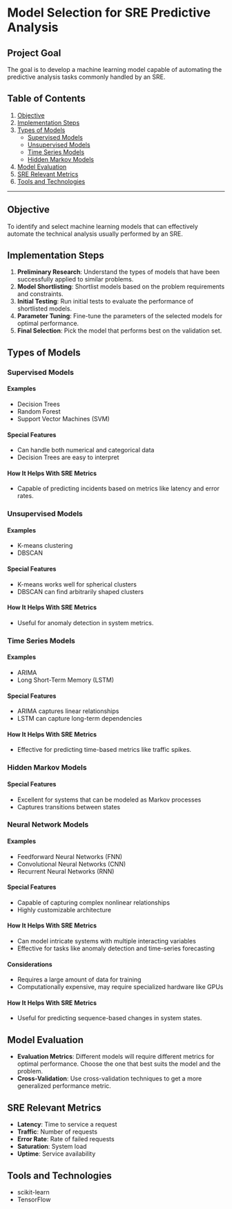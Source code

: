 
# Model Selection for SRE Predictive Analysis

## Project Goal

The goal is to develop a machine learning model capable of automating the predictive analysis tasks commonly handled by an SRE.

## Table of Contents

1. [Objective](#objective)
2. [Implementation Steps](#implementation-steps)
3. [Types of Models](#types-of-models)
    - [Supervised Models](#supervised-models)
    - [Unsupervised Models](#unsupervised-models)
    - [Time Series Models](#time-series-models)
    - [Hidden Markov Models](#hidden-markov-models)
4. [Model Evaluation](#model-evaluation)
5. [SRE Relevant Metrics](#sre-relevant-metrics)
6. [Tools and Technologies](#tools-and-technologies)

---

## Objective

To identify and select machine learning models that can effectively automate the technical analysis usually performed by an SRE.

## Implementation Steps

1. **Preliminary Research**: Understand the types of models that have been successfully applied to similar problems.
2. **Model Shortlisting**: Shortlist models based on the problem requirements and constraints.
3. **Initial Testing**: Run initial tests to evaluate the performance of shortlisted models.
4. **Parameter Tuning**: Fine-tune the parameters of the selected models for optimal performance.
5. **Final Selection**: Pick the model that performs best on the validation set.

## Types of Models

### Supervised Models

#### Examples

- Decision Trees
- Random Forest
- Support Vector Machines (SVM)

#### Special Features

- Can handle both numerical and categorical data
- Decision Trees are easy to interpret

#### How It Helps With SRE Metrics

- Capable of predicting incidents based on metrics like latency and error rates.

### Unsupervised Models

#### Examples

- K-means clustering
- DBSCAN

#### Special Features

- K-means works well for spherical clusters
- DBSCAN can find arbitrarily shaped clusters

#### How It Helps With SRE Metrics

- Useful for anomaly detection in system metrics.

### Time Series Models

#### Examples

- ARIMA
- Long Short-Term Memory (LSTM)

#### Special Features

- ARIMA captures linear relationships
- LSTM can capture long-term dependencies

#### How It Helps With SRE Metrics

- Effective for predicting time-based metrics like traffic spikes.

### Hidden Markov Models

#### Special Features

- Excellent for systems that can be modeled as Markov processes
- Captures transitions between states




### Neural Network Models

#### Examples

- Feedforward Neural Networks (FNN)
- Convolutional Neural Networks (CNN)
- Recurrent Neural Networks (RNN)

#### Special Features

- Capable of capturing complex nonlinear relationships
- Highly customizable architecture

#### How It Helps With SRE Metrics

- Can model intricate systems with multiple interacting variables
- Effective for tasks like anomaly detection and time-series forecasting

#### Considerations

- Requires a large amount of data for training
- Computationally expensive, may require specialized hardware like GPUs






#### How It Helps With SRE Metrics

- Useful for predicting sequence-based changes in system states.

## Model Evaluation

- **Evaluation Metrics**: Different models will require different metrics for optimal performance. Choose the one that best suits the model and the problem.
- **Cross-Validation**: Use cross-validation techniques to get a more generalized performance metric.

## SRE Relevant Metrics

- **Latency**: Time to service a request
- **Traffic**: Number of requests
- **Error Rate**: Rate of failed requests
- **Saturation**: System load
- **Uptime**: Service availability

## Tools and Technologies

- scikit-learn
- TensorFlow


